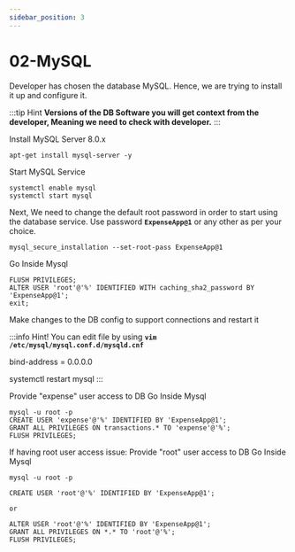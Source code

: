 ```yaml
---
sidebar_position: 3
---
```


# 02-MySQL 

Developer has chosen the database MySQL. Hence, we are trying to install it up and configure it.

:::tip Hint
**Versions of the DB Software you will get context from the developer, Meaning we need to check with developer.**
:::

Install MySQL Server 8.0.x

```shell 
apt-get install mysql-server -y
```

Start MySQL Service 

```shell 
systemctl enable mysql
systemctl start mysql  
```

Next, We need to change the default root password in order to start using the database service. Use password **`ExpenseApp@1`** or any other as per your choice. 

```shell
mysql_secure_installation --set-root-pass ExpenseApp@1
```

Go Inside Mysql
```mysql
FLUSH PRIVILEGES;
ALTER USER 'root'@'%' IDENTIFIED WITH caching_sha2_password BY 'ExpenseApp@1';
exit;
```

Make changes to the DB config to support connections and restart it

:::info
Hint! You can edit file by using **`vim /etc/mysql/mysql.conf.d/mysqld.cnf`**

bind-address = 0.0.0.0

systemctl restart mysql
:::

Provide "expense" user access to DB
Go Inside Mysql
```mysql
mysql -u root -p
CREATE USER 'expense'@'%' IDENTIFIED BY 'ExpenseApp@1';
GRANT ALL PRIVILEGES ON transactions.* TO 'expense'@'%';
FLUSH PRIVILEGES;

```

If having root user access issue:
Provide "root" user access to DB
Go Inside Mysql
```mysql
mysql -u root -p

CREATE USER 'root'@'%' IDENTIFIED BY 'ExpenseApp@1';

or

ALTER USER 'root'@'%' IDENTIFIED BY 'ExpenseApp@1';
GRANT ALL PRIVILEGES ON *.* TO 'root'@'%';
FLUSH PRIVILEGES;

```

